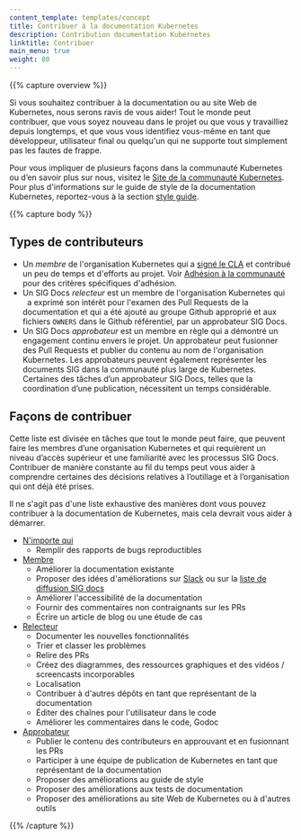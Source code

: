 ```yaml
---
content_template: templates/concept
title: Contribuer à la documentation Kubernetes
description: Contribution documentation Kubernetes
linktitle: Contribuer
main_menu: true
weight: 80
---
```


{{% capture overview %}}

Si vous souhaitez contribuer à la documentation ou au site Web de Kubernetes, nous serons ravis de vous aider!
Tout le monde peut contribuer, que vous soyez nouveau dans le projet ou que vous y travailliez depuis longtemps, et que vous vous identifiez vous-même en tant que développeur, utilisateur final ou quelqu'un qui ne supporte tout simplement pas les fautes de frappe.

Pour vous impliquer de plusieurs façons dans la communauté Kubernetes ou d’en savoir plus sur nous, visitez le [Site de la communauté Kubernetes](/community/).
Pour plus d'informations sur le guide de style de la documentation Kubernetes, reportez-vous à la section [style guide](/docs/contribute/style/style-guide/).

{{% capture body %}}

## Types de contributeurs

- Un _membre_ de l'organisation Kubernetes qui a [signé le CLA](/docs/contribute/start#sign-the-cla) et contribué un peu de temps et d'efforts au projet.
  Voir [Adhésion à la communauté](https://github.com/kubernetes/community/blob/master/community-membership.md) pour des critères spécifiques d'adhésion.
- Un SIG Docs _relecteur_ est un membre de l'organisation Kubernetes qui
  a exprimé son intérêt pour l'examen des Pull Requests de la documentation et qui a été ajouté au groupe Github approprié et aux fichiers `OWNERS` dans le Github référentiel, par un approbateur SIG Docs.
- Un SIG Docs _approbateur_ est un membre en règle qui a démontré un engagement continu envers le projet.
  Un approbateur peut fusionner des Pull Requests et publier du contenu au nom de l'organisation Kubernetes.
  Les approbateurs peuvent également représenter les documents SIG dans la communauté plus large de Kubernetes.
  Certaines des tâches d’un approbateur SIG Docs, telles que la coordination d’une publication, nécessitent un temps considérable.

## Façons de contribuer

Cette liste est divisée en tâches que tout le monde peut faire, que peuvent faire les membres d’une organisation Kubernetes et qui requièrent un niveau d’accès supérieur et une familiarité avec les processus SIG Docs.
Contribuer de manière constante au fil du temps peut vous aider à comprendre certaines des décisions relatives à l’outillage et à l’organisation qui ont déjà été prises.

Il ne s'agit pas d'une liste exhaustive des manières dont vous pouvez contribuer à la documentation de Kubernetes, mais cela devrait vous aider à démarrer.

- [N'importe qui](/docs/contribute/start/)
  - Remplir des rapports de bugs reproductibles
- [Membre](/docs/contribute/start/)
  - Améliorer la documentation existante
  - Proposer des idées d'améliorations sur [Slack](http://slack.k8s.io/) ou sur la [liste de diffusion SIG docs](https://groups.google.com/forum/#!forum/kubernetes-sig-docs)
  - Améliorer l'accessibilité de la documentation
  - Fournir des commentaires non contraignants sur les PRs
  - Écrire un article de blog ou une étude de cas
- [Relecteur](/docs/contribute/intermediate/)
  - Documenter les nouvelles fonctionnalités
  - Trier et classer les problèmes
  - Relire des PRs
  - Créez des diagrammes, des ressources graphiques et des vidéos / screencasts incorporables
  - Localisation
  - Contribuer à d'autres dépôts en tant que représentant de la documentation
  - Éditer des chaînes pour l'utilisateur dans le code
  - Améliorer les commentaires dans le code, Godoc
- [Approbateur](/docs/contribute/advanced/)
  - Publier le contenu des contributeurs en approuvant et en fusionnant les PRs
  - Participer à une équipe de publication de Kubernetes en tant que représentant de la documentation
  - Proposer des améliorations au guide de style
  - Proposer des améliorations aux tests de documentation
  - Proposer des améliorations au site Web de Kubernetes ou à d'autres outils

{{% /capture %}}
